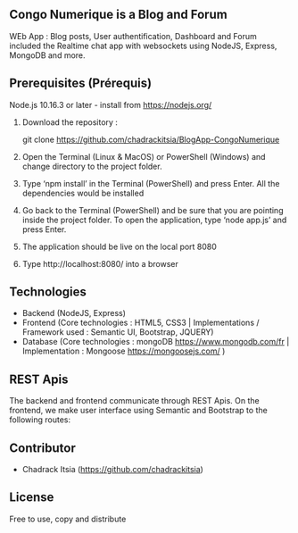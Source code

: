 ## Congo Numerique is a Blog and Forum
WEb App : Blog posts, User authentification, Dashboard and Forum included the Realtime chat app with websockets using NodeJS, Express, MongoDB and more.

## Prerequisites (Prérequis)
Node.js 10.16.3 or later - install from https://nodejs.org/

1. Download the repository :

   git clone https://github.com/chadrackitsia/BlogApp-CongoNumerique

2. Open the Terminal (Linux & MacOS) or PowerShell (Windows) and change directory to the project folder.
3. Type ‘npm install’ in the Terminal (PowerShell) and press Enter. All the dependencies would be installed
4. Go back to the Terminal (PowerShell) and be sure that you are pointing inside the project folder. To open the application,
type ‘node app.js’ and press Enter.
5. The application should be live on the local port 8080
6. Type http://localhost:8080/ into a browser


## Technologies
* Backend (NodeJS, Express)
* Frontend (Core technologies : HTML5, CSS3 | Implementations / Framework used : Semantic UI, Bootstrap, JQUERY)
* Database (Core technologies : mongoDB https://www.mongodb.com/fr | Implementation : Mongoose https://mongoosejs.com/ )


## REST Apis

The backend and frontend communicate through REST Apis. On the frontend, we make user interface using Semantic and Bootstrap to the
following routes:

## Contributor
* Chadrack Itsia (https://github.com/chadrackitsia)

## License
Free to use, copy and distribute
